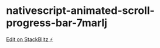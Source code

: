 # nativescript-animated-scroll-progress-bar-7marlj

[Edit on StackBlitz ⚡️](https://stackblitz.com/edit/nativescript-animated-scroll-progress-bar-7marlj)